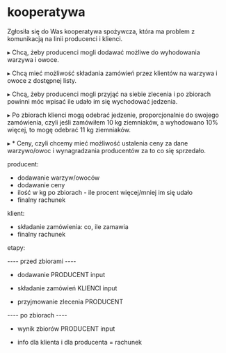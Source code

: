 # kooperatywa
Zgłosiła się do Was kooperatywa spożywcza, która ma problem z komunikacją na linii producenci i klienci.

▸ Chcą, żeby producenci mogli dodawać możliwe do wyhodowania warzywa i owoce.

▸ Chcą mieć możliwość składania zamówień przez klientów na warzywa i owoce z dostępnej listy.

▸ Chcą, żeby producenci mogli przyjąć na siebie zlecenia i po zbiorach powinni móc wpisać ile udało im się wychodować jedzenia.

▸ Po zbiorach klienci mogą odebrać jedzenie, proporcjonalnie do swojego zamówienia, czyli jeśli zamówiłem 10 kg ziemniaków, a wyhodowano 10% więcej, to mogę odebrać 11 kg ziemniaków.

▸ * Ceny, czyli chcemy mieć możliwość ustalenia ceny za dane warzywo/owoc i wynagradzania producentów za to co się sprzedało.

producent:

- dodawanie warzyw/owoców
- dodawanie ceny
- ilość w kg po zbiorach - ile procent więcej/mniej im się udało
- finalny rachunek

klient:

- składanie zamówienia:
  co, 
  ile zamawia
- finalny rachunek

etapy:

---- przed zbiorami ----

- dodawanie PRODUCENT input

- składanie zamówień KLIENCI input

- przyjmowanie zlecenia PRODUCENT


---- po zbiorach ----

- wynik zbiorów PRODUCENT input

- info dla klienta i dla producenta = rachunek
